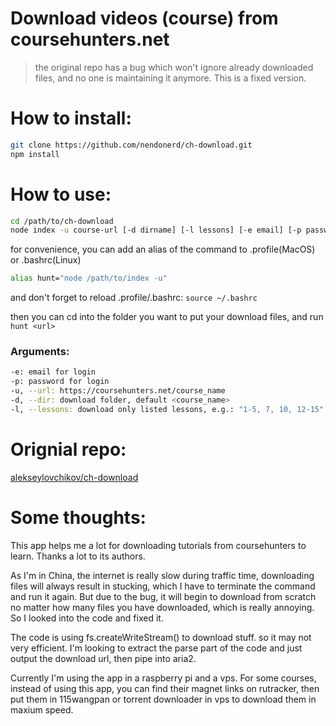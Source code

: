 # Download videos (course) from coursehunters.net

> the original repo has a bug which won't ignore already downloaded files, and no one is maintaining it anymore. This is a fixed version.

# How to install:

```sh
git clone https://github.com/nendonerd/ch-download.git
npm install
```

# How to use:

```sh
cd /path/to/ch-download
node index -u course-url [-d dirname] [-l lessons] [-e email] [-p password]
```

for convenience, you can add an alias of the command to .profile(MacOS) or .bashrc(Linux)
```sh
alias hunt="node /path/to/index -u"
```
and don't forget to reload .profile/.bashrc: ```source ~/.bashrc```

then you can cd into the folder you want to put your download files, and run ```hunt <url>```

### Arguments:

```sh
-e: email for login
-p: password for login
-u, --url: https://coursehunters.net/course_name
-d, --dir: download folder, default <course_name>
-l, --lessons: download only listed lessons, e.g.: "1-5, 7, 10, 12-15" or 3-7,9,11,15-20
```

# Orignial repo:
[alekseylovchikov/ch-download](https://github.com/alekseylovchikov/ch-download)

# Some thoughts:
This app helps me a lot for downloading tutorials from coursehunters to learn. Thanks a lot to its authors.

As I'm in China, the internet is really slow during traffic time, downloading files will always result in stucking, which I have to terminate the command and run it again. But due to the bug, it will begin to download from scratch no matter how many files you have downloaded, which is really annoying. So I looked into the code and fixed it.

The code is using fs.createWriteStream() to download stuff. so it may not very efficient. I'm looking to extract the parse part of the code and just output the download url, then pipe into aria2.

Currently I'm using the app in a raspberry pi and a vps. For some courses, instead of using this app, you can find their magnet links on rutracker, then put them in 115wangpan or torrent downloader in vps to download them in maxium speed.